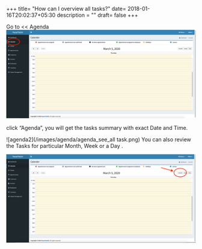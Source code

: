 +++
title= "How can I overview all tasks?"
date= 2018-01-16T20:02:37+05:30
description = ""
draft= false
+++

Go to << Agenda
![agenda1](/images/agenda/gotoagenda.png)

click “Agenda”, you will get the tasks summary with exact Date and Time.

![agenda2](/images/agenda/agenda_see_all task.png)
You can also review the Tasks for particular Month, Week or a Day .

![agenda3](/images/agenda/agenda_selectmonth.png)       

